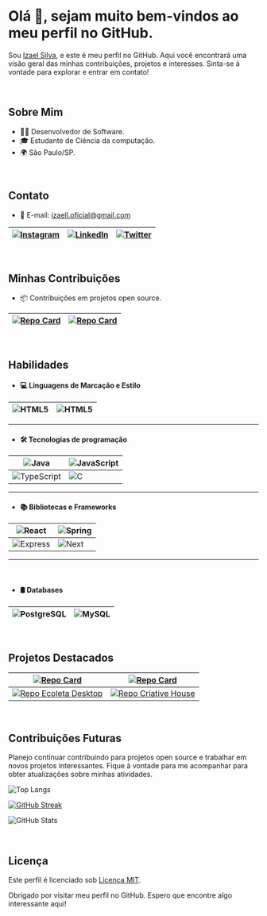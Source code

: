 # Olá 👋, sejam muito bem-vindos ao meu perfil no GitHub.
Sou [Izael Silva](https://github.com/ias4g), e este é meu perfil no GitHub. Aqui você encontrará uma visão geral das minhas contribuições, projetos e interesses. Sinta-se à vontade para explorar e entrar em contato!

<br/>

## Sobre Mim
- 👩‍💻 Desenvolvedor de Software.
- 🎓 Estudante de Ciência da computação.
- 🌍 São Paulo/SP.

<br/>

## Contato
- 📧 E-mail: [izaell.oficial@gmail.com](izaell.oficial@gmail.com)

|[![Instagram](https://img.shields.io/badge/Instagram-000?style=for-the-badge&logo=instagram)](https://www.instagram.com/silva.i.a/)|[![LinkedIn](https://img.shields.io/badge/LinkedIn-000?style=for-the-badge&logo=linkedin&logoColor=0E76A8)](https://www.linkedin.com/in/izaelsilva/)|[![Twitter](https://img.shields.io/badge/Twitter-000?style=for-the-badge&logo=twitter)](https://twitter.com/oficialemunah)|
|--|--|--|

<br/>

## Minhas Contribuições
- 📦 Contribuições em projetos open source.

|[![Repo Card](https://github-readme-stats.vercel.app/api/pin/?username=ias4g&repo=dio-lab-open-source&bg_color=fff&border_color=7A56D6&show_icons=true&icon_color=7A56D6&title_color=7A56D6&text_color=FF3860)](https://github.com/ias4g/dio-lab-open-source)|[![Repo Card](https://github-readme-stats.vercel.app/api/pin/?username=ias4g&repo=uninove-ciencia-da-computacao&bg_color=fff&border_color=7A56D6&show_icons=true&icon_color=7A56D6&title_color=7A56D6&text_color=FF3860)](https://github.com/ias4g/uninove-ciencia-da-computacao)|
|-|-|

<br/>

## Habilidades
- #### 💻 Linguagens de Marcação e Estilo
|![HTML5](https://img.shields.io/badge/HTML5-000?style=for-the-badge&logo=html5)|![HTML5](https://img.shields.io/badge/HTML5-000?style=for-the-badge&logo=html5)|
|--|--|

---

- #### 🛠️ Tecnologias de programação
|![Java](https://img.shields.io/badge/Java-000?style=for-the-badge&logo=java)|![JavaScript](https://img.shields.io/badge/JavaScript-000?style=for-the-badge&logo=javascript)|
|-|-|
|![TypeScript](https://img.shields.io/badge/TypeScript-000?style=for-the-badge&logo=typescript)|![C](https://img.shields.io/badge/C-000?style=for-the-badge&logo=c)|

---

- #### 📚 Bibliotecas e Frameworks
|![React](https://img.shields.io/badge/react-000?style=for-the-badge&logo=react)|![Spring](https://img.shields.io/badge/Spring-000?style=for-the-badge&logo=spring)|
|-|-|
|![Express](https://img.shields.io/badge/Express-000?style=for-the-badge&logo=Express)|![Next](https://img.shields.io/badge/Next-000?style=for-the-badge&logo=Next)|

---

<br/>

- #### 🛢️ Databases
|![PostgreSQL](https://img.shields.io/badge/postgresql-000?style=for-the-badge&logo=postgresql)|![MySQL](https://img.shields.io/badge/mysql-000?style=for-the-badge&logo=mysql)|
|-|-|

<br/>

## Projetos Destacados

|[![Repo Card](https://github-readme-stats.vercel.app/api/pin/?username=ias4g&repo=projeto-ideias-saudaveis&bg_color=fff&border_color=7A56D6&show_icons=true&icon_color=7A56D6&title_color=7A56D6&text_color=FF3860)](https://github.com/ias4g/projeto-ideias-saudaveis )|[![Repo Card](https://github-readme-stats.vercel.app/api/pin/?username=ias4g&repo=blood-donation&bg_color=fff&border_color=7A56D6&show_icons=true&icon_color=7A56D6&title_color=7A56D6&text_color=FF3860)](https://github.com/ias4g/blood-donation)|
|-|-|
|[![Repo Ecoleta Desktop](https://github-readme-stats.vercel.app/api/pin/?username=ias4g&repo=ecoleta-desktop&bg_color=fff&border_color=7A56D6&show_icons=true&icon_color=7A56D6&title_color=7A56D6&text_color=FF3860)](https://github.com/ias4g/ecoleta-desktop)|[![Repo Criative House](https://github-readme-stats.vercel.app/api/pin/?username=ias4g&repo=criative-house&bg_color=fff&border_color=7A56D6&show_icons=true&icon_color=7A56D6&title_color=7A56D6&text_color=FF3860)](https://github.com/ias4g/criative-house)|

<br/>

## Contribuições Futuras
Planejo continuar contribuindo para projetos open source e trabalhar em novos projetos interessantes. Fique à vontade para me acompanhar para obter atualizações sobre minhas atividades.

![Top Langs](https://github-readme-stats-git-masterrstaa-rickstaa.vercel.app/api/top-langs/?username=ias4g&bg_color=fff&border_color=7A56D6&title_color=7A56D6&text_color=000)

[![GitHub Streak](https://streak-stats.demolab.com/?user=ias4g&theme=buefy&background=fff&border=7A56D6&dates=000)](https://git.io/streak-stats)

![GitHub Stats](https://github-readme-stats.vercel.app/api?username=ias4g&theme=transparent&bg_color=fff&border_color=7A56D6&show_icons=true&icon_color=7A56D6&title_color=7A56D6&text_color=FF3860)

<br/>

## Licença
Este perfil é licenciado sob [Licença MIT](https://github.com/Ias4g/uninove-ciencia-da-computacao/blob/main/LICENSE).

Obrigado por visitar meu perfil no GitHub. Espero que encontre algo interessante aqui!
